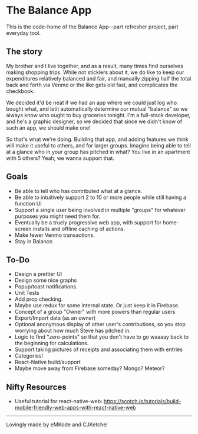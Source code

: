# The Balance App

This is the code-home of the Balance App--part refresher project, part everyday tool.

## The story
My brother and I live together, and as a result, many times find ourselves making shopping trips. While not sticklers
about it, we do like to keep our expenditures relatively balanced and fair, and manually zipping half the total back
and forth via Venmo or the like gets old fast, and complicates the checkbook.

We decided it'd be neat if we had an  app where we could just log who bought what, and letit automatically determine
our mutual "balance" so we always know who ought to buy groceries tonight. I'm a full-stack developer, and he's a
graphic designer, so we decided that since we didn't know of such an app, we should make one!

So that's what we're doing. Building that app, and adding features we think will make it useful to others, and for
larger groups. Imagine being able to tell at a glance who in your group has pitched in what? You live in an apartment
with 5 others? Yeah, we wanna support that.

## Goals

* Be able to tell who has contributed what at a glance.
* Be able to intuitively support 2 to 10 or more people while still having a function UI
* Support a single user being involved in multiple "groups" for whatever purposes you might need them for.
* Eventually be a truely progressive web app, with support for home-screen installs and offline caching of actions.
* Make fewer Venmo transactions.
* Stay in Balance.

## To-Do

* Design a prettier UI
* Design some nice graphs
* Popup/toast notifications.
* Unit Tests
* Add prop checking.
* Maybe use redux for some internal state. Or just keep it in Firebase.
* Concept of a group "Owner" with more powers than regular users
* Export/Import data (as an owner)
* Optional anonymous display of other user's contributions, so you stop worrying about how much Steve has pitched in.
* Logic to find "zero-points" so  that you don't have to go waaaay back to the beginning for calculations.
* Support taking pictures of receipts and associating them with entries
* Categories!
* React-Native build/support
* Maybe move away from Firebase someday? Mongo? Meteor?


## Nifty Resources
* Useful tutorial for react-native-web: https://scotch.io/tutorials/build-mobile-friendly-web-apps-with-react-native-web

---
Lovingly made by eMKode and CJKetchel


